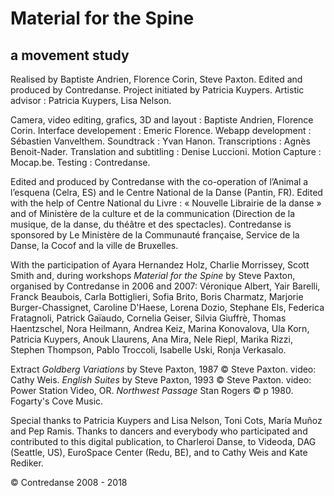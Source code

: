 # Material for the Spine
 
## a movement study

Realised by Baptiste Andrien, Florence Corin, Steve Paxton.
Edited and produced by Contredanse.
Project initiated by Patricia Kuypers. Artistic advisor : Patricia Kuypers, Lisa Nelson. 

Camera, video editing, grafics, 3D and layout : Baptiste Andrien, Florence Corin.
Interface developement : Emeric Florence. Webapp development : Sébastien Vanvelthem. 
Soundtrack : Yvan Hanon. Transcriptions : Agnès Benoit-Nader. 
Translation and subtitling : Denise Luccioni. Motion Capture : Mocap.be. 
Testing : Contredanse.

Edited and produced by Contredanse with the co-operation of l’Animal a l’esquena (Celra, ES) and le Centre National de la Danse (Pantin, FR). 
Edited with the help of Centre National du Livre : « Nouvelle Librairie de la danse » and of Ministère de la culture et de la communication (Direction de la musique, de la danse, du théâtre et des spectacles). Contredanse is sponsored by Le Ministère de la Communauté française, Service de la Danse, la Cocof and la ville de Bruxelles.

With the participation of Ayara Hernandez Holz, Charlie Morrissey, Scott Smith and, during workshops *Material for the Spine* by Steve Paxton, organised by Contredanse in 2006 and 2007: Véronique Albert, Yair Barelli, Franck Beaubois, Carla Bottiglieri, Sofia Brito, Boris Charmatz, Marjorie Burger-Chassignet, Caroline D'Haese, Lorena Dozio, Stephane Els, Federica Fratagnoli, Patrick Gaïaudo, Cornelia Geiser, Silvia Giuffrè, Thomas Haentzschel, Nora Heilmann, Andrea Keiz, Marina Konovalova, Ula Korn, Patricia Kuypers, Anouk Llaurens, Ana Mira, Nele Riepl, Marika Rizzi, Stephen Thompson, Pablo Troccoli, Isabelle Uski, Ronja Verkasalo. 

Extract *Goldberg Variations* by Steve Paxton, 1987 © Steve Paxton. video: Cathy Weis. *English Suites* by Steve Paxton, 1993 © Steve Paxton. video: Power Station Video, OR. *Northwest Passage* Stan Rogers © p 1980. Fogarty's Cove Music.

Special thanks to Patricia Kuypers and Lisa Nelson, Toni Cots, María Muñoz and Pep Ramis. Thanks to dancers and everybody who participated and contributed to this digital publication, to Charleroi Danse, to Videoda, DAG (Seattle, US), EuroSpace Center (Redu, BE), and to Cathy Weis and Kate Rediker.

© Contredanse 2008 - 2018
